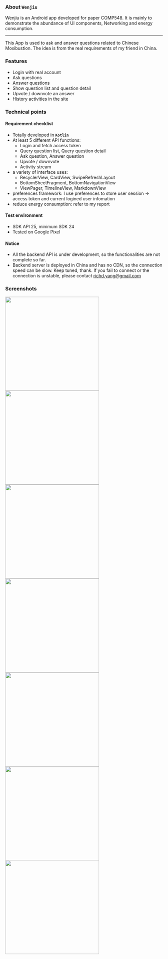 
### About `Wenjiu`

Wenjiu is an Android app developed for paper COMP548.
It is mainly to demonstrate the abundance of UI components, Networking and energy consumption.

---

This App is used to ask and answer questions related to Chinese Moxibustion. The idea is from the real requirements of my friend in China.

### Features

- Login with real account
- Ask questions
- Answer questions
- Show question list and question detail
- Upvote / downvote an answer
- History activities in the site

### Technical points

#### Requirement checklist

* Totally developed in __`Kotlin`__
* At least 5 different API functions: 
  - Login and fetch access token
  - Query question list, Query question detail
  - Ask question, Answer question
  - Upvote / downvote
  - Activity stream
* a variety of interface uses: 
  - RecyclerView, CardView, SwipeRefreshLayout
  - BottomSheetFragment, BottomNavigationView
  - ViewPager, TimelineView, MarkdownView
* preferences framework: I use preferences to store user session -> access token and current logined user infomation
* reduce energy consumption: refer to my report

#### Test environment

- SDK API 25, minimum SDK 24
- Tested on Google Pixel

#### Notice

- All the backend API is under development, so the functionalities are not complete so far. 
- Backend server is deployed in China and has no CDN, so the connection speed can be slow. Keep tuned, thank.
If you fail to connect or the connection is unstable, please contact richd.yang@gmail.com

### Screenshots

<img src="Screenshot1.png" width="300" />
<img src="Screenshot2.png" width="300" />
<img src="Screenshot3.png" width="300" />
<img src="Screenshot4.png" width="300" />
<img src="Screenshot5.png" width="300" />
<img src="Screenshot6.png" width="300" />
<img src="Screenshot7.png" width="300" />
